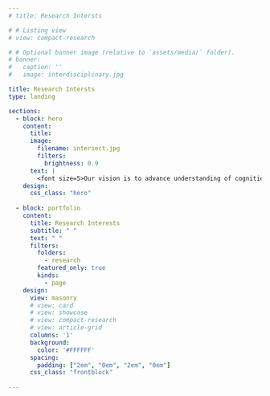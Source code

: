 ```yaml
---
# title: Research Intersts

# # Listing view
# view: compact-research

# # Optional banner image (relative to `assets/media/` folder).
# banner:
#   caption: ''
#   image: interdisciplinary.jpg

title: Research Intersts
type: landing

sections:
  - block: hero
    content:
      title: 
      image:
        filename: intersect.jpg
        filters:
          brightness: 0.9
      text: |
        <font size=5>Our vision is to advance understanding of cognition at the intersection of cognitive psychology, neuroscience, and computer science through integrated methodologies. Our research investigates key cognitive processes, such as perception, recognition, reasoning, generalization, cognitive control, learning, memory, and social cognition, to uncover their neural and computational mechanisms and bridge the gap between biological and artificial intelligence systems.</font>
    design:
      css_class: "hero"
  
  - block: portfolio
    content:
      title: Research Interests
      subtitle: " "
      text: " "
      filters:
        folders:
          - research
        featured_only: true
        kinds:
          - page
    design:
      view: masonry
      # view: card
      # view: showcase
      # view: compact-research
      # view: article-grid
      columns: '1'
      background:
        color: '#FFFFFF'
      spacing:
        padding: ["2em", "0em", "2em", "0em"]
      css_class: "frontblock"
  
---
```



